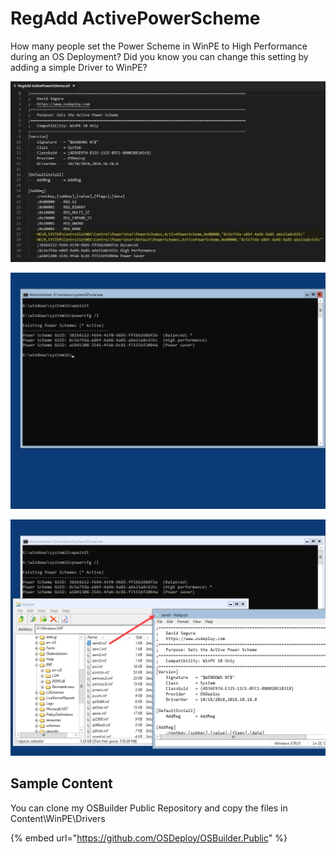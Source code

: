 # RegAdd ActivePowerScheme

How many people set the Power Scheme in WinPE to High Performance during an OS Deployment?  Did you know you can change this setting by adding a simple Driver to WinPE?

![RegAdd INF](../../../.gitbook/assets/2018-10-18_14-38-05.png)

![Without Driver](../../../.gitbook/assets/2018-10-18_14-39-50.png)

![With Driver](../../../.gitbook/assets/2018-10-18_14-41-49.png)

## Sample Content

You can clone my OSBuilder Public Repository and copy the files in Content\WinPE\Drivers

{% embed url="https://github.com/OSDeploy/OSBuilder.Public" %}

## 



